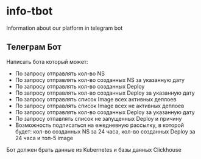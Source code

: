 # info-tbot
Information about our platform in telegram bot

## Телеграм Бот
Написать бота который может:
* По запросу отправлять кол-во NS
* По запросу отправлять кол-во созданных NS за указанную дату
* По запросу отправлять кол-во созданных Deploy
* По запросу отправлять кол-во созданных Deploy за указанную дату
* По запросу отправлять список Image всех активных деплоев
* По запросу отправлять список Image всех не активных деплоев
* По запросу отправлять кол-во созданных Deploy за указанную дату
* По запросу отпавлять список не запущенных Deploy и причину
* Возможность подписаться на ежедневную рассылку, в которой будет: кол-во созданных NS за 24 часа, кол-во созданных Deploy за 24 часа и топ-5 image

Бот должен брать данные из Kubernetes и базы данных Clickhouse
